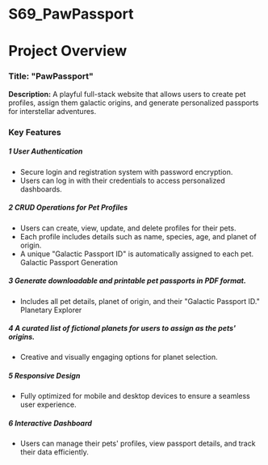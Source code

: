 # S69_PawPassport

# Project Overview
### Title: "PawPassport"
**Description:**
A playful full-stack website that allows users to create pet profiles, assign them galactic origins, and generate personalized passports for interstellar adventures.

### Key Features
##### 1  User Authentication

- Secure login and registration system with password encryption.
- Users can log in with their credentials to access personalized dashboards.

##### 2 CRUD Operations for Pet Profiles
- Users can create, view, update, and delete profiles for their pets.
- Each profile includes details such as name, species, age, and planet of origin.
- A unique "Galactic Passport ID" is automatically assigned to each pet.
Galactic Passport Generation

##### 3 Generate downloadable and printable pet passports in PDF format.
- Includes all pet details, planet of origin, and their "Galactic Passport ID."
Planetary Explorer

##### 4 A curated list of fictional planets for users to assign as the pets' origins.
- Creative and visually engaging options for planet selection.


##### 5 Responsive Design
- Fully optimized for mobile and desktop devices to ensure a seamless user experience.


##### 6 Interactive Dashboard
- Users can manage their pets' profiles, view passport details, and track their data efficiently.